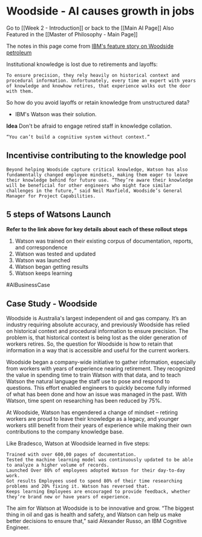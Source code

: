 # Woodside - AI causes growth in jobs

Go to [[Week 2 - Introduction]] or back to the [[Main AI Page]]
Also Featured in the [[Master of Philosophy - Main Page]]

The notes in this page come from [IBM's feature story on Woodside petroleum](https://www.ibm.com/watson/stories/woodside/)

Institutional knowledge is lost due to retirements and layoffs:

	To ensure precision, they rely heavily on historical context and procedural information. Unfortunately, every time an expert with years of knowledge and knowhow retires, that experience walks out the door with them.

So how do you avoid layoffs or retain knowledge from unstructured data?

- IBM's Watson was their solution.

**Idea** Don't be afraid to engage retired staff in knowledge collation.

	“You can’t build a cognitive system without context.”

## Incentivise contributing to the knowledge pool

	Beyond helping Woodside capture critical knowledge, Watson has also fundamentally changed employee mindsets, making them eager to leave their knowledge behind for future use. “They’re aware their knowledge will be beneficial for other engineers who might face similar challenges in the future,” said Neil Maxfield, Woodside’s General Manager for Project Capabilities.
	
## 5 steps of Watsons Launch

**Refer to the link above for key details about each of these rollout steps**

1. Watson was trained on their existing corpus of documentation, reports, and correspondence
2. Watson was tested and updated
3. Watson was launched
4. Watson began getting results
5. Watson keeps learning

#AIBusinessCase 

## Case Study - Woodside

Woodside is Australia's largest independent oil and gas company. It’s an industry requiring absolute accuracy, and previously Woodside has relied on historical context and procedural information to ensure precision. The problem is, that historical context is being lost as the older generation of workers retires. So, the question for Woodside is how to retain that information in a way that is accessible and useful for the current workers.

Woodside began a company-wide initiative to gather information, especially from workers with years of experience nearing retirement. They recognized the value in spending time to train Watson with that data, and to teach Watson the natural language the staff use to pose and respond to questions. This effort enabled engineers to quickly become fully informed of what has been done and how an issue was managed in the past. With Watson, time spent on researching has been reduced by 75%.

At Woodside, Watson has engendered a change of mindset – retiring workers are proud to leave their knowledge as a legacy, and younger workers still benefit from their years of experience while making their own contributions to the company knowledge base.

Like Bradesco, Watson at Woodside learned in five steps:

    Trained with over 600,00 pages of documentation.
    Tested the machine learning model was continuously updated to be able to analyze a higher volume of records.
    Launched Over 80% of employees adopted Watson for their day-to-day work.
    Got results Employees used to spend 80% of their time researching problems and 20% fixing it. Watson has reversed that.
    Keeps learning Employees are encouraged to provide feedback, whether they’re brand new or have years of experience. 

The aim for Watson at Woodside is to be innovative and grow. “The biggest thing in oil and gas is health and safety, and Watson can help us make better decisions to ensure that,” said Alexander Russo, an IBM Cognitive Engineer. 